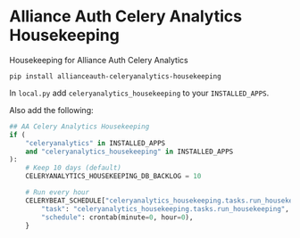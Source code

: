 # Alliance Auth Celery Analytics Housekeeping
Housekeeping for Alliance Auth Celery Analytics

```shell
pip install allianceauth-celeryanalytics-housekeeping
```

In `local.py` add `celeryanalytics_housekeeping` to your `INSTALLED_APPS`.

Also add the following:

```python
## AA Celery Analytics Housekeeping
if (
    "celeryanalytics" in INSTALLED_APPS
    and "celeryanalytics_housekeeping" in INSTALLED_APPS
):
    # Keep 10 days (default)
    CELERYANALYTICS_HOUSEKEEPING_DB_BACKLOG = 10

    # Run every hour
    CELERYBEAT_SCHEDULE["celeryanalytics_housekeeping.tasks.run_housekeeping"] = {
        "task": "celeryanalytics_housekeeping.tasks.run_housekeeping",
        "schedule": crontab(minute=0, hour=0),
    }
```
